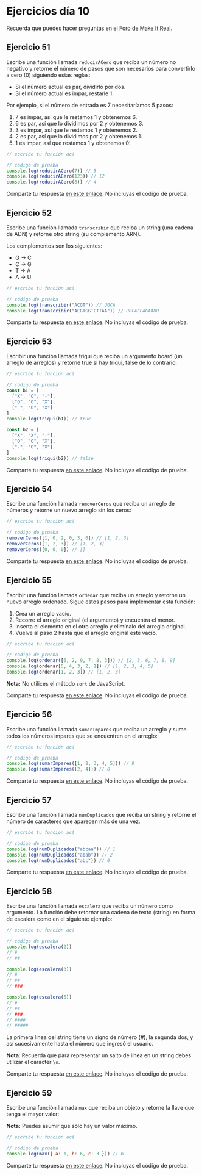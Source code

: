 # Ejercicios día 10

Recuerda que puedes hacer preguntas en el [Foro de Make It Real](https://foro.makeitreal.camp/c/curso-javascript-sept-2020/6).

## Ejercicio 51

Escribe una función llamada `reducirACero` que reciba un número no negativo y retorne el número de pasos que son necesarios para convertirlo a cero (0) siguiendo estas reglas:

* Si el número actual es par, dividirlo por dos.
* Si el número actual es impar, restarle 1.

Por ejemplo, si el número de entrada es 7 necesitaríamos 5 pasos:

1. 7 es impar, así que le restamos 1 y obtenemos 6.
2. 6 es par, así que lo dividimos por 2 y obtenemos 3.
3. 3 es impar, así que le restamos 1 y obtenemos 2.
4. 2 es par, así que lo dividimos por 2 y obtenemos 1.
5. 1 es impar, así que restamos 1 y obtenemos 0!

```javascript
// escribe tu función acá

// código de prueba
console.log(reducirACero(7)) // 5
console.log(reducirACero(123)) // 12
console.log(reducirACero(8)) // 4
```

Comparte tu respuesta [en este enlace](https://foro.makeitreal.camp/t/respuestas-ejercicio-51/562). No incluyas el código de prueba.

## Ejercicio 52

Escribe una función llamada `transcribir` que reciba un string (una cadena de ADN) y retorne otro string (su complemento ARN).

Los complementos son los siguientes:

* G -> C
* C -> G
* T -> A
* A -> U

```javascript
// escribe tu función acá

// código de prueba
console.log(transcribir("ACGT")) // UGCA
console.log(transcribir("ACGTGGTCTTAA")) // UGCACCAGAAUU
```

Comparte tu respuesta [en este enlace](https://foro.makeitreal.camp/t/respuestas-ejercicio-52/563). No incluyas el código de prueba.

## Ejercicio 53

Escribir una función llamada triqui que reciba un argumento board (un arreglo de arreglos) y retorne true si hay triqui, false de lo contrario.

```javascript
// escribe tu función acá

// código de prueba
const b1 = [
  ["X", "O", "-"],
  ["O", "O", "X"],
  ["-", "O", "X"]
]
console.log(triqui(b1)) // true

const b2 = [
  ["X", "X", "-"],
  ["O", "O", "X"],
  ["-", "O", "X"]
]
console.log(triqui(b2)) // false
```

Comparte tu respuesta [en este enlace](https://foro.makeitreal.camp/t/respuestas-ejercicio-53/564). No incluyas el código de prueba.

## Ejercicio 54

Escribe una función llamada `removerCeros` que reciba un arreglo de números y retorne un nuevo arreglo sin los ceros:

```javascript
// escribe tu función acá

// código de prueba
removerCeros([1, 0, 2, 0, 3, 0]) // [1, 2, 3]
removerCeros([1, 2, 3]) // [1, 2, 3]
removerCeros([0, 0, 0]) // []
```

Comparte tu respuesta [en este enlace](https://foro.makeitreal.camp/t/respuestas-ejercicio-54/565). No incluyas el código de prueba.

## Ejercicio 55

Escribir una función llamada `ordenar` que reciba un arreglo y retorne un nuevo arreglo ordenado. Sigue estos pasos para implementar esta función:

1. Crea un arreglo vacío.
2. Recorre el arreglo original (el argumento) y encuentra el menor.
3. Inserta el elemento en el otro arreglo y elimínalo del arreglo original.
4. Vuelve al paso 2 hasta que el arreglo original esté vacío.

```javascript
// escribe tu función acá

// código de prueba
console.log(ordenar([6, 2, 9, 7, 8, 3])) // [2, 3, 6, 7, 8, 9]
console.log(ordenar[5, 4, 3, 2, 1]) // [1, 2, 3, 4, 5]
console.log(ordenar[1, 2, 3]) // [1, 2, 3]
```

**Nota:** No utilices el método `sort` de JavaScript.

Comparte tu respuesta [en este enlace](https://foro.makeitreal.camp/t/respuestas-ejercicio-55/566). No incluyas el código de prueba.

## Ejercicio 56

Escribe una función llamada `sumarImpares` que reciba un arreglo y sume todos los números impares que se encuentren en el arreglo:

```javascript
// escribe tu función acá

// código de prueba
console.log(sumarImpares([1, 2, 3, 4, 5])) // 9
console.log(sumarImpares([2, 4])) // 0
```

Comparte tu respuesta [en este enlace](https://foro.makeitreal.camp/t/respuestas-ejercicio-56/567). No incluyas el código de prueba.

## Ejercicio 57

Escribe una función llamada `numDuplicados` que reciba un string y retorne el número de caracteres que aparecen más de una vez.

```javascript
// escribe tu función acá

// código de prueba
console.log(numDuplicados("abcaa")) // 1
console.log(numDuplicados("abab")) // 2
console.log(numDuplicados("abc")) // 0
```

Comparte tu respuesta [en este enlace](https://foro.makeitreal.camp/t/respuestas-ejercicio-57/568). No incluyas el código de prueba.

## Ejercicio 58

Escribe una función llamada `escalera` que reciba un número como argumento. La función debe retornar una cadena de texto (string) en forma de escalera como en el siguiente ejemplo:

```javascript
// escribe tu función acá

// código de prueba
console.log(escalera(2))
// #
// ##

console.log(escalera(3))
// #
// ##
// ###

console.log(escalera(5))
// #
// ##
// ###
// ####
// #####
```

La primera línea del string tiene un signo de número (#), la segunda dos, y así sucesivamente hasta el número que ingresó el usuario.

**Nota**: Recuerda que para representar un salto de línea en un string debes utilizar el caracter `\n`.

Comparte tu respuesta [en este enlace](https://foro.makeitreal.camp/t/respuestas-ejercicio-58/569). No incluyas el código de prueba.

## Ejercicio 59

Escribe una función llamada `max` que reciba un objeto y retorne la llave que tenga el mayor valor:

**Nota:** Puedes asumir que sólo hay un valor máximo.

```javascript
// escribe tu función acá

// código de prueba
console.log(max({ a: 1, b: 6, c: 3 })) // b
```

Comparte tu respuesta [en este enlace](https://foro.makeitreal.camp/t/respuestas-ejercicio-59/570). No incluyas el código de prueba.
